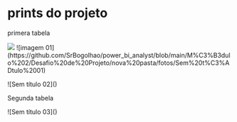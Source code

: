 <H1>prints do projeto</H1>
<p>primera tabela</p>
<img src="https://github.com/SrBogolhao/power_bi_analyst/blob/main/M%C3%B3dulo%202/Desafio%20de%20Projeto/nova%20pasta/fotos/Sem%20t%C3%ADtulo%2001">
![imagem 01](https://github.com/SrBogolhao/power_bi_analyst/blob/main/M%C3%B3dulo%202/Desafio%20de%20Projeto/nova%20pasta/fotos/Sem%20t%C3%ADtulo%2001)
<p></p>
![Sem título 02]()
<p>Segunda tabela</p>
![Sem título 03]()

